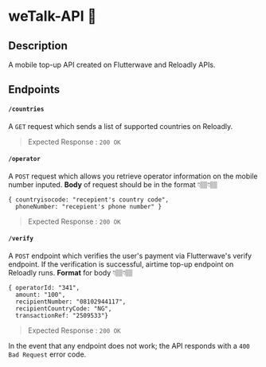 # weTalk-API 📲

## Description
A mobile top-up API created on Flutterwave and Reloadly APIs.


## Endpoints
#### `/countries`
 A `GET` request which sends a list of supported countries on Reloadly.
 
 > Expected Response : `200 OK`

#### `/operator`
 A `POST` request which allows you retrieve operator information on the mobile number inputed.
__Body__ of request should be in the format 👇🏽👇🏽

```
{ countryisocode: "recepient's country code",
  phoneNumber: "recepient's phone number" }
```
> Expected Response : `200 OK`
   


#### `/verify`
A `POST` endpoint which verifies the user's payment via Flutterwave's verify endpoint. If the verification is successful, airtime top-up endpoint on Reloadly runs.
__Format__ for body 👇🏽👇🏽
```
{ operatorId: "341",
  amount: "100",
  recipientNumber: "08102944117",
  recipientCountryCode: "NG",
  transactionRef: "2509533"}
```
> Expected Response : `200 OK`

In the event that any endpoint does not work; the API responds with a `400 Bad Request` error code.
